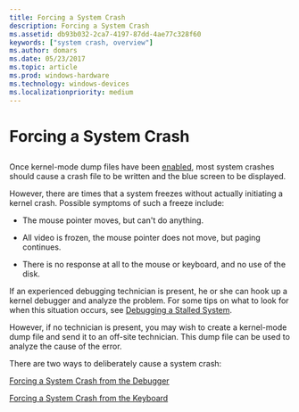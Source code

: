 ```yaml
---
title: Forcing a System Crash
description: Forcing a System Crash
ms.assetid: db93b032-2ca7-4197-87dd-4ae77c328f60
keywords: ["system crash, overview"]
ms.author: domars
ms.date: 05/23/2017
ms.topic: article
ms.prod: windows-hardware
ms.technology: windows-devices
ms.localizationpriority: medium
---
```


# Forcing a System Crash


## <span id="ddk_forcing_a_system_crash_dbg"></span><span id="DDK_FORCING_A_SYSTEM_CRASH_DBG"></span>


Once kernel-mode dump files have been [enabled](enabling-a-kernel-mode-dump-file.md), most system crashes should cause a crash file to be written and the blue screen to be displayed.

However, there are times that a system freezes without actually initiating a kernel crash. Possible symptoms of such a freeze include:

-   The mouse pointer moves, but can't do anything.

-   All video is frozen, the mouse pointer does not move, but paging continues.

-   There is no response at all to the mouse or keyboard, and no use of the disk.

If an experienced debugging technician is present, he or she can hook up a kernel debugger and analyze the problem. For some tips on what to look for when this situation occurs, see [Debugging a Stalled System](debugging-a-stalled-system.md).

However, if no technician is present, you may wish to create a kernel-mode dump file and send it to an off-site technician. This dump file can be used to analyze the cause of the error.

There are two ways to deliberately cause a system crash:

[Forcing a System Crash from the Debugger](forcing-a-system-crash-from-the-debugger.md)

[Forcing a System Crash from the Keyboard](forcing-a-system-crash-from-the-keyboard.md)

 

 





